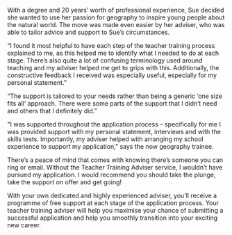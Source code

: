 With a degree and 20 years’ worth of professional experience, Sue decided she wanted to use her passion for geography to inspire young people about the natural world. The move was made even easier by her adviser, who was able to tailor advice and support to Sue’s circumstances.

“I found it most helpful to have each step of the teacher training process explained to me, as this helped me to identify what I needed to do at each stage. There’s also quite a lot of confusing terminology used around teaching and my adviser helped me get to grips with this. Additionally, the constructive feedback I received was especially useful, especially for my personal statement.”

“The support is tailored to your needs rather than being a generic ‘one size fits all’ approach. There were some parts of the support that I didn’t need and others that I definitely did.”

"I was supported throughout the application process – specifically for me I was provided support with my personal statement, interviews and with the skills tests. Importantly, my adviser helped with arranging my school experience to support my application," says the now geography trainee.

There’s a peace of mind that comes with knowing there’s someone you can ring or email. Without the Teacher Training Adviser service, I wouldn’t have pursued my application. I would recommend you should take the plunge, take the support on offer and get going!

With your own dedicated and highly experienced adviser, you’ll receive a programme of free support at each stage of the application process. Your teacher training adviser will help you maximise your chance of submitting a successful application and help you smoothly transition into your exciting new career.